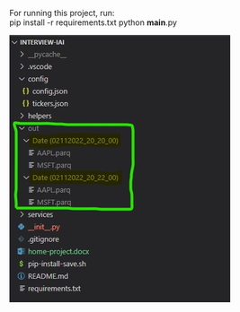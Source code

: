 For running this project, run:  
    pip install -r requirements.txt
    python __main__.py

![Screenshot](screenshot1.jpg)
